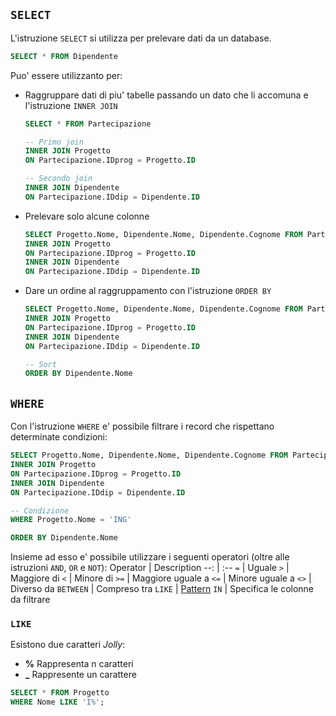 ## `SELECT`
L'istruzione `SELECT` si utilizza per prelevare dati da un database.
```sql
SELECT * FROM Dipendente
```

Puo' essere utilizzanto per:
- Raggruppare dati di piu' tabelle passando un dato che li accomuna e l'istruzione `INNER JOIN`
    ```sql
    SELECT * FROM Partecipazione

    -- Primo join
    INNER JOIN Progetto
    ON Partecipazione.IDprog = Progetto.ID

    -- Secondo join
    INNER JOIN Dipendente
    ON Partecipazione.IDdip = Dipendente.ID
    ```

- Prelevare solo alcune colonne
    ```sql
    SELECT Progetto.Nome, Dipendente.Nome, Dipendente.Cognome FROM Partecipazione
    INNER JOIN Progetto
    ON Partecipazione.IDprog = Progetto.ID
    INNER JOIN Dipendente
    ON Partecipazione.IDdip = Dipendente.ID
    ```

- Dare un ordine al raggruppamento con l'istruzione `ORDER BY`
    ```sql
    SELECT Progetto.Nome, Dipendente.Nome, Dipendente.Cognome FROM Partecipazione
    INNER JOIN Progetto
    ON Partecipazione.IDprog = Progetto.ID
    INNER JOIN Dipendente
    ON Partecipazione.IDdip = Dipendente.ID

    -- Sort
    ORDER BY Dipendente.Nome
    ```

## `WHERE`
Con l'istruzione `WHERE` e' possibile filtrare i record che rispettano determinate condizioni:
```sql
SELECT Progetto.Nome, Dipendente.Nome, Dipendente.Cognome FROM Partecipazione
INNER JOIN Progetto
ON Partecipazione.IDprog = Progetto.ID
INNER JOIN Dipendente
ON Partecipazione.IDdip = Dipendente.ID

-- Condizione
WHERE Progetto.Nome = 'ING'

ORDER BY Dipendente.Nome
```

Insieme ad esso e' possibile utilizzare i seguenti operatori (oltre alle istruzioni `AND`, `OR` e `NOT`):
Operator | Description
--: | :--
`=` | Uguale
`>` | Maggiore di
`<` | Minore di
`>=` | Maggiore uguale a
`<=` | Minore uguale a
`<>` | Diverso da
`BETWEEN` | Compreso tra
`LIKE` | [Pattern](#like)
`IN` | Specifica le colonne da filtrare

### `LIKE`
Esistono due caratteri *Jolly*:
- **%** Rappresenta n caratteri
- **_** Rappresente un carattere

```sql
SELECT * FROM Progetto
WHERE Nome LIKE 'I%';
```